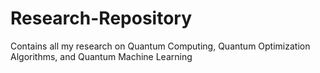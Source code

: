 # Research-Repository
Contains all my research on Quantum Computing, Quantum Optimization Algorithms, and Quantum Machine Learning
